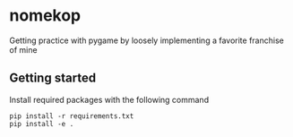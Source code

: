 # nomekop
Getting practice with pygame by loosely implementing a favorite franchise of mine

## Getting started
Install required packages with the following command
```
pip install -r requirements.txt
pip install -e .
```
